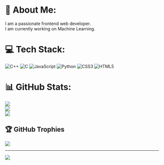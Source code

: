 # 💫 About Me:
I am a passionate frontend web developer.<br>I am currently working on Machine Learning.


# 💻 Tech Stack:
![C++](https://img.shields.io/badge/c++-%2300599C.svg?style=for-the-badge&logo=c%2B%2B&logoColor=white) ![C](https://img.shields.io/badge/c-%2300599C.svg?style=for-the-badge&logo=c&logoColor=white) ![JavaScript](https://img.shields.io/badge/javascript-%23323330.svg?style=for-the-badge&logo=javascript&logoColor=%23F7DF1E) ![Python](https://img.shields.io/badge/python-3670A0?style=for-the-badge&logo=python&logoColor=ffdd54) ![CSS3](https://img.shields.io/badge/css3-%231572B6.svg?style=for-the-badge&logo=css3&logoColor=white) ![HTML5](https://img.shields.io/badge/html5-%23E34F26.svg?style=for-the-badge&logo=html5&logoColor=white)
# 📊 GitHub Stats:
![](https://github-readme-stats.vercel.app/api?username=Miss-world-09&theme=dark&hide_border=true&include_all_commits=true&count_private=true)<br/>
![](https://github-readme-streak-stats.herokuapp.com/?user=Miss-world-09&theme=dark&hide_border=true)<br/>
![](https://github-readme-stats.vercel.app/api/top-langs/?username=Miss-world-09&theme=dark&hide_border=true&include_all_commits=true&count_private=true&layout=compact)

## 🏆 GitHub Trophies
![](https://github-profile-trophy.vercel.app/?username=Miss-world-09&theme=radical&no-frame=true&no-bg=true&margin-w=4)

---
[![](https://visitcount.itsvg.in/api?id=Miss-world-09&icon=0&color=0)](https://visitcount.itsvg.in)

<!-- Proudly created with GPRM ( https://gprm.itsvg.in ) -->